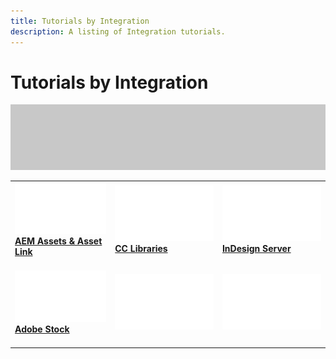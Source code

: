 ```yaml
---
title: Tutorials by Integration
description: A listing of Integration tutorials.
---
```


# Tutorials by Integration

![Tutorial Hero Image](../assets/hero_placeholder.png)

<table>
<tr>
 <td>
    <a href="aem.md">
      <img alt="AEM Assets & Asset Link" src="../assets/Whitespacer.png" />
    </a>
    <div>
    <a href="aem.md"><strong>AEM Assets & Asset Link</strong></a>
    </div>
    <br>
  </td>
  <td>
    <a href="cclibraries.md">
      <img alt="CC Libraries" src="../assets/Whitespacer.png" />
    </a>
    <div>
    <a href="cclibraries.md"><strong>CC Libraries</strong></a>
    </div>
    <br>
  </td>
  <td>
    <a href="indesignserver.md">
      <img alt="InDesign Server" src="../assets/Whitespacer.png" />
    </a>
    <div>
    <a href="indesignserver.md"><strong>InDesign Server</strong></a>
    </div>
    <br>
  </td>
</tr>
<tr>
  <td>
    <a href="stock.md">
      <img alt="Adobe Stock" src="../assets/Whitespacer.png" />
    </a>
    <div>
    <a href="stock.md"><strong>Adobe Stock</strong></a>
    </div>
    <br>
  </td>
  <td>
    <img alt="Spacer" src="../assets/Whitespacer.png" />
    <div>
    <br>
  </td>
  <td>
    <img alt="Spacer" src="../assets/Whitespacer.png" />
    <div>
    <br>
  </td> 
</tr>  
</table>